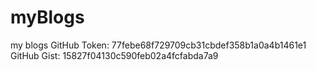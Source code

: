 # myBlogs
my blogs
GitHub Token: 77febe68f729709cb31cbdef358b1a0a4b1461e1
GitHub Gist: 15827f04130c590feb02a4fcfabda7a9
